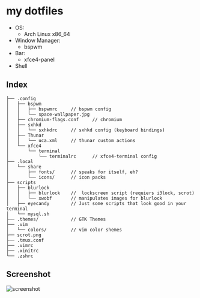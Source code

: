 # my dotfiles

- OS:
    - Arch Linux x86_64
- Window Manager:
    - bspwm
- Bar:
    - xfce4-panel
- Shell




## Index
```
├── .config
│   ├── bspwm
│   │   ├── bspwmrc     // bspwm config
│   │   └── space-wallpaper.jpg
│   ├── chromium-flags.conf     // chromium
│   ├── sxhkd
│   │   └── sxhkdrc     // sxhkd config (keyboard bindings)
│   ├── Thunar
│   │   └── uca.xml     // thunar custom actions
│   └── xfce4
│       └── terminal
│           └── terminalrc      // xfce4-terminal config
├── .local
│   └── share
│       ├── fonts/      // speaks for itself, eh?
│       └── icons/      // icon packs
├── scripts
│   ├── blurlock
│   │   ├── blurlock    //  lockscreen script (requiers i3lock, scrot)
│   │   └── xwobf       // manipulates images for blurlock
│   ├── eyecandy        // Just some scripts that look good in your terminal
│   └── mysql.sh
├── .themes/            // GTK Themes
├── .vim
│   └── colors/         // vim color shemes
├── scrot.png
├── .tmux.conf
├── .vimrc
├── .xinitrc
└── .zshrc
```

## Screenshot
![screenshot](scrot.png)
